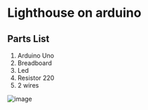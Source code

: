 # Lighthouse on arduino
## Parts List
1) Arduino Uno
2) Breadboard
3) Led
4) Resistor 220
5) 2 wires

![image](https://github.com/zer00d4y/arduino-simple-projects/assets/128820441/388e0991-089a-43de-a5f9-04fb5c0ed48e)
